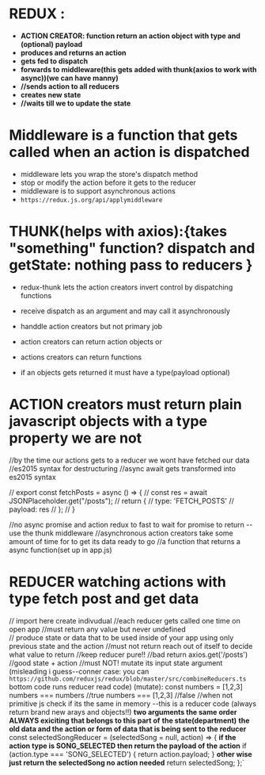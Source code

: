 # REDUX :

- **ACTION CREATOR: function return an action object with type and (optional) payload**
- **produces and returns an action**
- **gets fed to dispatch**
- **forwards to middleware(this gets added with thunk(axios to work with async))(we can have manny)**
- **//sends action to all reducers**
- **creates new state**
- **//waits till we to update the state**

# Middleware is a function that gets called when an action is dispatched
- middleware lets you wrap the store's dispatch method
- stop or modify the action before it gets to the reducer
- middleware is to support asynchronous actions
- `https://redux.js.org/api/applymiddleware`

# THUNK(helps with axios):{takes "something" function?  dispatch and getState: nothing pass to reducers  }
- redux-thunk lets the action creators invert control by dispatching functions
- receive dispatch as an argument and may call it asynchronously

- handdle action creators but not primary job
- action creators can return action objects 
or
- actions creators can return functions 
- if an objects gets returned it must have a type(payload optional)

# ACTION creators must return plain javascript objects with a type property we are not 
//by the time our actions gets to a reducer we wont have fetched our data
//es2015 syntax for destructuring
//async await gets transformed into es2015 syntax

  // export const fetchPosts = async () => {
  //   const res = await JSONPlaceholder.get("/posts");
  //    return {
  //      type: 'FETCH_POSTS'
  //      payload: res
  //    };
  //  }

//no async promise and action redux to fast to wait for promise to return --use the thunk middleware
//asynchronous action creators take some amount of  time for to get its data ready to go
//a function that returns a async function(set up in app.js)

# REDUCER watching actions with type fetch post and get data
// import here create indivudual 
//each reducer gets called one time on open app
//must return any value but never undefined  
// produce state or data that to be used inside of your app using only previous state and the action
//must not return reach out of itself to decide what value to return 
//keep reducer pure!!
  //bad return axios.get('/posts')
  //good state + action 
//must NOT! mutate its input state argument 
 (misleading i guess--conner case: you can `https://github.com/reduxjs/redux/blob/master/src/combineReducers.ts` bottom code runs reducer read code)
  (mutate):
      const numbers = [1,2,3]
      numbers === numbers //true
      numbers === [1,2,3] //false //when not primitive js check if its the same in memory
 --this is a reducer code (always return brand new arays and objects!!)
       **two arguments the same order ALWAYS exiciting that belongs to this part of** **the state(department)**
       **the old data and the action or form of data that is being sent to the reducer**
       const selectedSongReducer = (selectedSong = null, action) => {
         **if the action type is SONG_SELECTED then return the payload of the action** 
           if (action.type === 'SONG_SELECTED') {
           return action.payload;
           } 
       **other wise just return the selectedSong no action needed** 
         return selectedSong;
       };`


  